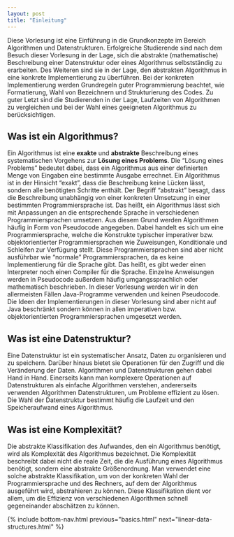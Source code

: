 ```yaml
---
layout: post
title: "Einleitung"
---
```


Diese Vorlesung ist eine Einführung in die Grundkonzepte im Bereich Algorithmen und Datenstrukturen.
Erfolgreiche Studierende sind nach dem Besuch dieser Vorlesung in der Lage, sich die abstrakte (mathematische) Beschreibung einer Datenstruktur oder eines Algorithmus selbstständig zu erarbeiten.
Des Weiteren sind sie in der Lage, den abstrakten Algorithmus in eine konkrete Implementierung zu überführen.
Bei der konkreten Implementierung werden Grundregeln guter Programmierung beachtet, wie Formatierung, Wahl von Bezeichnern und Strukturierung des Codes.
Zu guter Letzt sind die Studierenden in der Lage, Laufzeiten von Algorithmen zu vergleichen und bei der Wahl eines geeigneten Algorithmus zu berücksichtigen.

## Was ist ein Algorithmus?

Ein Algorithmus ist eine **exakte** und **abstrakte** Beschreibung eines systematischen Vorgehens zur **Lösung eines Problems**.
Die “Lösung eines Problems” bedeutet dabei, dass ein Algorithmus aus einer definierten Menge von Eingaben eine bestimmte Ausgabe errechnet.
Ein Algorithmus ist in der Hinsicht “exakt”, dass die Beschreibung keine Lücken lässt, sondern alle benötigten Schritte enthält.
Der Begriff “abstrakt” besagt, dass die Beschreibung unabhängig von einer konkreten Umsetzung in einer bestimmten Programmiersprache ist.
Das heißt, ein Algorithmus lässt sich mit Anpassungen an die entsprechende Sprache in verschiedenen Programmiersprachen umsetzen.
Aus diesem Grund werden Algorithmen häufig in Form von Pseudocode angegeben.
Dabei handelt es sich um eine Programmiersprache, welche die Konstrukte typischer imperativer bzw. objektorientierter Programmiersprachen wie Zuweisungen, Konditionale und Schleifen zur Verfügung stellt.
Diese Programmiersprachen sind aber nicht ausführbar wie “normale” Programmiersprachen, da es keine Implementierung für die Sprache gibt.
Das heißt, es gibt weder einen Interpreter noch einen Compiler für die Sprache.
Einzelne Anweisungen werden in Pseudocode außerdem häufig umgangssprachlich oder mathematisch beschrieben.
In dieser Vorlesung werden wir in den allermeisten Fällen Java-Programme verwenden und keinen Pseudocode.
Die Ideen der Implementierungen in dieser Vorlesung sind aber nicht auf Java beschränkt sondern können in allen imperativen bzw. objektorientierten Programmiersprachen umgesetzt werden.

## Was ist eine Datenstruktur?

Eine Datenstruktur ist ein systematischer Ansatz, Daten zu organisieren und zu speichern.
Darüber hinaus bietet sie Operationen für den Zugriff und die Veränderung der Daten.
Algorithmen und Datenstrukturen gehen dabei Hand in Hand.
Einerseits kann man komplexere Operationen auf Datenstrukturen als einfache Algorithmen verstehen, andererseits verwenden Algorithmen Datenstrukturen, um Probleme effizient zu lösen.
Die Wahl der Datenstruktur bestimmt häufig die Laufzeit und den Speicheraufwand eines Algorithmus.

## Was ist eine Komplexität?

Die abstrakte Klassifikation des Aufwandes, den ein Algorithmus benötigt, wird als Komplexität des Algorithmus bezeichnet.
Die Komplexität beschreibt dabei nicht die reale Zeit, die die Ausführung eines Algorithmus benötigt, sondern eine abstrakte Größenordnung.
Man verwendet eine solche abstrakte Klassifikation, um von der konkreten Wahl der Programmiersprache und des Rechners, auf dem der Algorithmus ausgeführt wird, abstrahieren zu können.
Diese Klassifikation dient vor allem, um die Effizienz von verschiedenen Algorithmen schnell gegeneinander abschätzen zu können.

{% include bottom-nav.html previous="basics.html" next="linear-data-structures.html" %}
